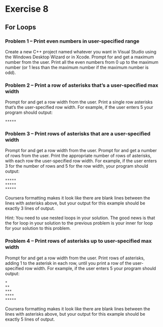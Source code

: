 # Exercise 8
## For Loops

### Problem 1 – Print even numbers in user-specified range

Create a new C++ project named whatever you want in Visual Studio using the Windows Desktop Wizard or in Xcode.
Prompt for and get a maximum number from the user.
Print all the even numbers from 0 up to the maximum number (or 1 less than the maximum number if the maximum number is odd).

### Problem 2 – Print a row of asterisks that’s a user-specified max width

Prompt for and get a row width from the user.
Print a single row asterisks that’s the user-specified row width.
For example, if the user enters 5 your program should output:
```
*****
```

### Problem 3 – Print rows of asterisks that are a user-specified width

Prompt for and get a row width from the user.
Prompt for and get a number of rows from the user.
Print the appropriate number of rows of asterisks, with each row the user-specified row width.
For example, if the user enters 3 for the number of rows and 5 for the row width, your program should output:
```
*****
*****
*****
```
Coursera formatting makes it look like there are blank lines between the lines with asterisks above, but your output for this example should be exactly 3 lines of output.

Hint: You need to use nested loops in your solution. The good news is that the for loop in your solution to the previous problem is your inner for loop for your solution to this problem.

### Problem 4 – Print rows of asterisks up to user-specified max width

Prompt for and get a row width from the user.
Print rows of asterisks, adding 1 to the asterisk in each row, until you print a row of the user-specified row width.
For example, if the user enters 5 your program should output:
```
*
**
***
****
*****
```
Coursera formatting makes it look like there are blank lines between the lines with asterisks above, but your output for this example should be exactly 5 lines of output.